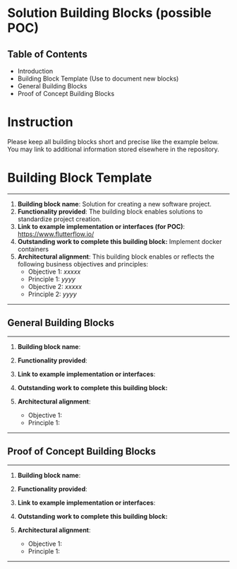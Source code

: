 # Solution Building Blocks (possible POC)

## Table of Contents
* Introduction
* Building Block Template (Use to document new blocks)
* General Building Blocks
* Proof of Concept Building Blocks

# Instruction
Please keep all building blocks short and precise like the example below.
You may link to additional information stored elsewhere in the repository.


# Building Block Template

***
1. **Building block name**: Solution for creating a new software project.
1. **Functionality provided**: The building block enables solutions to standardize project creation.
1. **Link to example implementation or interfaces (for POC)**:
https://www.flutterflow.io/
1. **Outstanding work to complete this building block:** Implement docker containers
1. **Architectural alignment**: This building block enables or reflects the following business objectives and principles:
   * Objective 1: *xxxxx*
   * Principle 1: *yyyy*
   * Objective 2: *xxxxx*
   * Principle 2: *yyyy*
***

## General Building Blocks


***
1. **Building block name**: 
1. **Functionality provided**: 
1. **Link to example implementation or interfaces**:

1. **Outstanding work to complete this building block:** 
1. **Architectural alignment**: 
   * Objective 1:
   * Principle 1: 

***



## Proof of Concept Building Blocks

***
1. **Building block name**: 
1. **Functionality provided**: 
1. **Link to example implementation or interfaces**:

1. **Outstanding work to complete this building block:** 
1. **Architectural alignment**: 
   * Objective 1:
   * Principle 1: 

***


